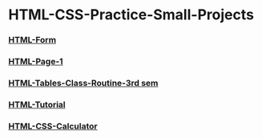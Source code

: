 # HTML-CSS-Practice-Small-Projects
### [HTML-Form](./HTML-Form/form.html)
### [HTML-Page-1](./HTML-Page-1/index.html)
### [HTML-Tables-Class-Routine-3rd sem](./HTML-Tables-Class-Routine-3rd-sem/index.html)
### [HTML-Tutorial](./HTML-Tutorial/INDEX.html)
### [HTML-CSS-Calculator](./HTML-CSS-Calculator/index.html)
